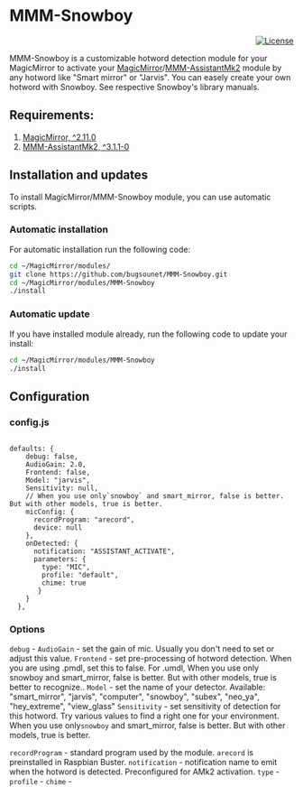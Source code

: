 # MMM-Snowboy

<p align="right">
	<a href="http://choosealicense.com/licenses/mit"><img src="https://img.shields.io/badge/license-MIT-blue.svg" alt="License"></a>
</p>

MMM-Snowboy is a customizable hotword detection module for your MagicMirror to activate your [MagicMirror](https://github.com/MichMich/MagicMirror)/[MMM-AssistantMk2](https://github.com/eouia/MMM-AssistantMk2) module by any hotword like "Smart mirror" or "Jarvis".
You can easely create your own hotword with Snowboy. See respective Snowboy's library manuals.


## Requirements:
1. [MagicMirror, ^2.11.0](https://github.com/MichMich/MagicMirror) 
2. [MMM-AssistantMk2, ^3.1.1-0](https://github.com/eouia/MMM-AssistantMk2)


## Installation and updates
To install MagicMirror/MMM-Snowboy module, you can use automatic scripts. 

### Automatic installation
For automatic installation run the following code:
  
```sh
cd ~/MagicMirror/modules/
git clone https://github.com/bugsounet/MMM-Snowboy.git
cd ~/MagicMirror/modules/MMM-Snowboy
./install
```

### Automatic update
If you have installed module already, run the following code to update your install:
```sh
cd ~/MagicMirror/modules/MMM-Snowboy
./install
```


## Configuration
### config.js


```

defaults: {
    debug: false,
    AudioGain: 2.0,
    Frontend: false,
    Model: "jarvis",
    Sensitivity: null,
    // When you use only`snowboy` and smart_mirror, false is better. But with other models, true is better.
    micConfig: {
      recordProgram: "arecord",
      device: null
    },
    onDetected: {
      notification: "ASSISTANT_ACTIVATE",
      parameters: {
        type: "MIC",
        profile: "default",
        chime: true
       }
    }
  },
```
### Options
`debug` - 
`AudioGain` - set the gain of mic. Usually you don't need to set or adjust this value.
`Frontend` -  set pre-processing of hotword detection. When you are using .pmdl, set this to false. For .umdl, When you use only snowboy and smart_mirror, false is better. But with other models, true is better to recognize..
`Model` - set the name of your detector. Available: "smart_mirror", "jarvis", "computer", "snowboy", "subex", "neo_ya", "hey_extreme", "view_glass"
`Sensitivity` - set sensitivity of detection for this hotword. Try various values to find a right one for your environment. When you use only`snowboy` and smart_mirror, false is better. But with other models, true is better.

`recordProgram` - standard program used by the module. `arecord` is preinstalled in Raspbian Buster.
`notification` - notification name to emit when the hotword is detected. Preconfigured for AMk2 activation.
`type` - 
`profile` - 
`chime` - 


